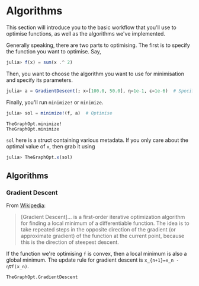 # Algorithms

This section will introduce you to the basic workflow that you'll use to optimise functions,
as well as the algorithms we've implemented.

Generally speaking, there are two parts to optimising.
The first is to specify the function you want to optimise.
Say,

```julia
julia> f(x) = sum(x .^ 2)
```

Then, you want to choose the algorithm you want to use for minimisation and specify its parameters.

```julia
julia> a = GradientDescent(; x=[100.0, 50.0], η=1e-1, ϵ=1e-6)  # Specify parameters for optimisation
```

Finally, you'll run `minimize!` or `minimize`.

```julia
julia> sol = minimize!(f, a)  # Optimise
```

```@docs
TheGraphOpt.minimize!
TheGraphOpt.minimize
```

`sol` here is a struct containing various metadata.
If you only care about the optimal value of `x`, then grab it using

```julia
julia> TheGraphOpt.x(sol)
```


## Algorithms

### Gradient Descent

From [Wikipedia](https://en.wikipedia.org/wiki/Gradient_descent):

> [Gradient Descent]... is a first-order iterative optimization algorithm for finding a local minimum of a differentiable function. The idea is to take repeated steps in the opposite direction of the gradient (or approximate gradient) of the function at the current point, because this is the direction of steepest descent. 

If the function we're optimising `f` is convex, then a local minimum is also a global minimum.
The update rule for gradient descent is ``x_{n+1}=x_n - η∇f(x_n)``.

```@docs
TheGraphOpt.GradientDescent
```
